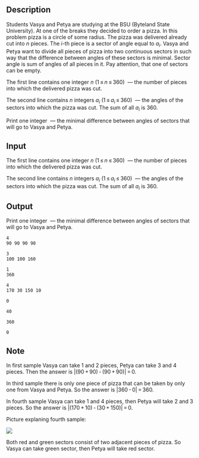 ## Description

<div><p>Students Vasya and Petya are studying at the BSU (Byteland State University). At one of the breaks they decided to order a pizza. In this problem pizza is a circle of some radius. The pizza was delivered already cut into <span class="tex-span"><i>n</i></span> pieces. The <span class="tex-span"><i>i</i></span>-th piece is a sector of angle equal to <span class="tex-span"><i>a</i><sub class="lower-index"><i>i</i></sub></span>. Vasya and Petya want to divide all pieces of pizza into two <span class="tex-font-style-it">continuous</span> sectors in such way that the difference between angles of these sectors is minimal. Sector angle is sum of angles of all pieces in it. Pay attention, that one of sectors can be empty.</p></div><div class="input-specification"><p>The first line contains one integer <span class="tex-span"><i>n</i></span> (<span class="tex-span">1 ≤ <i>n</i> ≤ 360</span>) &nbsp;— the number of pieces into which the delivered pizza was cut.</p><p>The second line contains <span class="tex-span"><i>n</i></span> integers <span class="tex-span"><i>a</i><sub class="lower-index"><i>i</i></sub></span> (<span class="tex-span">1 ≤ <i>a</i><sub class="lower-index"><i>i</i></sub> ≤ 360</span>) &nbsp;— the angles of the sectors into which the pizza was cut. The sum of all <span class="tex-span"><i>a</i><sub class="lower-index"><i>i</i></sub></span> is 360.</p></div><div class="output-specification"><p>Print one integer &nbsp;— the minimal difference between angles of sectors that will go to Vasya and Petya.</p></div>

## Input

<p>The first line contains one integer <span class="tex-span"><i>n</i></span> (<span class="tex-span">1 ≤ <i>n</i> ≤ 360</span>) &nbsp;— the number of pieces into which the delivered pizza was cut.</p><p>The second line contains <span class="tex-span"><i>n</i></span> integers <span class="tex-span"><i>a</i><sub class="lower-index"><i>i</i></sub></span> (<span class="tex-span">1 ≤ <i>a</i><sub class="lower-index"><i>i</i></sub> ≤ 360</span>) &nbsp;— the angles of the sectors into which the pizza was cut. The sum of all <span class="tex-span"><i>a</i><sub class="lower-index"><i>i</i></sub></span> is 360.</p>

## Output

<p>Print one integer &nbsp;— the minimal difference between angles of sectors that will go to Vasya and Petya.</p>





```input1
4
90 90 90 90

```




```input2
3
100 100 160

```




```input3
1
360

```




```input4
4
170 30 150 10

```




```output1
0

```




```output2
40

```




```output3
360

```




```output4
0

```



## Note

<p>In first sample Vasya can take <span class="tex-span">1</span> and <span class="tex-span">2</span> pieces, Petya can take <span class="tex-span">3</span> and <span class="tex-span">4</span> pieces. Then the answer is <span class="tex-span">|(90 + 90) - (90 + 90)| = 0</span>.</p><p>In third sample there is only one piece of pizza that can be taken by only one from Vasya and Petya. So the answer is <span class="tex-span">|360 - 0| = 360</span>.</p><p>In fourth sample Vasya can take <span class="tex-span">1</span> and <span class="tex-span">4</span> pieces, then Petya will take <span class="tex-span">2</span> and <span class="tex-span">3</span> pieces. So the answer is <span class="tex-span">|(170 + 10) - (30 + 150)| = 0</span>.</p><p>Picture explaning fourth sample:</p><p><img class="tex-graphics" src="file://jJxQvLSw.png" style="max-width: 100.0%;max-height: 100.0%;"></p><p>Both red and green sectors consist of two adjacent pieces of pizza. So Vasya can take green sector, then Petya will take red sector.</p>
